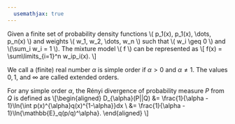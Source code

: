 ```yaml
---
  usemathjax: true
---
```


Given a finite set of probability density functions \\( p_1(x), p_1(x), \dots, p_n(x) \\) and weights \\( w_1, w_2, \dots, w_n \\) such that \\( w_i \geq 0 \\) and \\(\sum_i w_i = 1 \\). The mixture model \\( f \\) can be represented as \\[ f(x) = \sum\limits_{i=1}^n w_ip_i(x). \\]

We call a (finite) real number $\alpha$ is simple order if $\alpha > 0$ and $\alpha \neq 1$. The values $0,1,$ and $\infty$ are called extended orders.

For any simple order $\alpha$, the Rényi divergence of probability measure $P$ from $Q$ is defined as
\\[\begin{aligned} D_{\alpha}(P||Q) &= \frac{1}{\alpha - 1}\ln{\int p(x)^{\alpha}q(x)^{1-\alpha}}dx \\
                                   &= \frac{1}{\alpha - 1}\ln{\mathbb{E}_q(p/q)^\alpha}. \end{aligned}
                                   \\]
